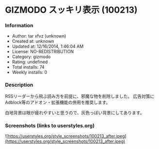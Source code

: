 # GIZMODO スッキリ表示 (100213)

### Information
- Author: tar xfvz (unknown)
- Created at: unknown
- Updated at: 12/16/2014, 1:46:04 AM
- License: NO-REDISTRIBUTION
- Category: gizmodo
- Rating: undefined
- Total installs: 74
- Weekly installs: 0


### Description
RSSリーダーから飛ぶ読み方を前提に、邪魔な物を削除しました。
広告対策にAdblock等のアドオン・拡張機能の併用を推奨します。

白地背景は眼が疲れやすいと思うので、灰色っぽい背景にしてあります。


### Screenshots (links to userstyles.org)
![https://userstyles.org/style_screenshots/100213_after.jpeg](https://userstyles.org/style_screenshots/100213_after.jpeg)


